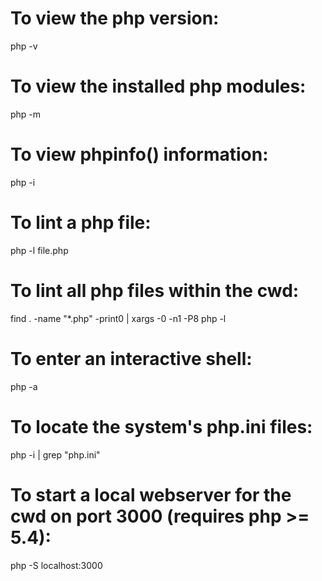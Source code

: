 # To view the php version:

php -v

# To view the installed php modules:

php -m

# To view phpinfo() information:

php -i

# To lint a php file:

php -l file.php

# To lint all php files within the cwd:

find . -name "\*.php" -print0 | xargs -0 -n1 -P8 php -l

# To enter an interactive shell:

php -a

# To locate the system's php.ini files:

php -i | grep "php.ini"

# To start a local webserver for the cwd on port 3000 (requires php >= 5.4):

php -S localhost:3000
